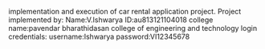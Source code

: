 implementation and execution of car rental application project.
Project implemented by:
Name:V.Ishwarya
ID:au813121104018
college name:pavendar bharathidasan college of engineering and technology
login credentials:
username:Ishwarya
password:VI12345678
